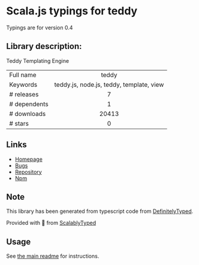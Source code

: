 
# Scala.js typings for teddy

Typings are for version 0.4

## Library description:
Teddy Templating Engine

|                    |                 |
| ------------------ | :-------------: |
| Full name          | teddy |
| Keywords           | teddy.js, node.js, teddy, template, view |
| # releases         | 7 |
| # dependents       | 1 |
| # downloads        | 20413 |
| # stars            | 0 |

## Links
- [Homepage](https://github.com/rooseveltframework/teddy)
- [Bugs](https://github.com/rooseveltframework/teddy/issues)
- [Repository](https://github.com/rooseveltframework/teddy)
- [Npm](https://www.npmjs.com/package/teddy)
    


## Note
This library has been generated from typescript code from [DefinitelyTyped](https://definitelytyped.org).

Provided with :purple_heart: from [ScalablyTyped](https://github.com/oyvindberg/ScalablyTyped)

## Usage
See [the main readme](../../readme.md) for instructions.



